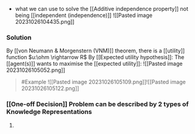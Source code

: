 - what we can use to solve the [[Additive independence property]] not being [[independent (independence)]]
![[Pasted image 20231026104435.png]]

### Solution
By [[von Neumann & Morgenstern (VNM)]] theorem, there is a [[utility]] function $u:\ohm \rightarrow R$
By [[Expected utility hypothesis]]: The [[agent(s)]] wants to maximise the [[expected utility]]:
![[Pasted image 20231026105052.png]]
>	#Example 
>	![[Pasted image 20231026105109.png]]![[Pasted image 20231026105122.png]]

### [[One-off Decision]] Problem can be described by 2 types of Knowledge Representations
1. 